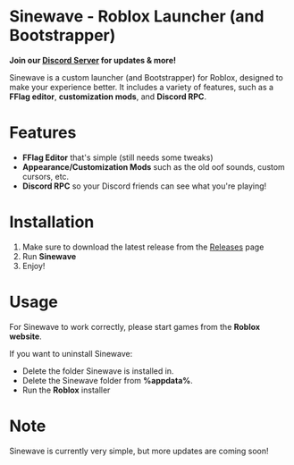 # Sinewave - Roblox Launcher (and Bootstrapper)

**Join our [Discord Server](https://discord.gg/GX6pZdGvG6) for updates & more!**

Sinewave is a custom launcher (and Bootstrapper) for Roblox, designed to make your experience better.
It includes a variety of features, such as a **FFlag editor**, **customization mods**, and **Discord RPC**.

# Features

* **FFlag Editor** that's simple (still needs some tweaks)
* **Appearance/Customization Mods** such as the old oof sounds, custom cursors, etc.
* **Discord RPC** so your  Discord friends can see what you're playing!

# Installation
1. Make sure to download the latest release from the [Releases](https://github.com/Mediccc/Sinewave/releases/) page
2. Run **Sinewave**
3. Enjoy!

# Usage
For Sinewave to work correctly, please start games from the **Roblox website**.

If you want to uninstall Sinewave:
* Delete the folder Sinewave is installed in.
* Delete the Sinewave folder from **%appdata%**.
* Run the **Roblox** installer

# Note
Sinewave is currently very simple, but more updates are coming soon!
